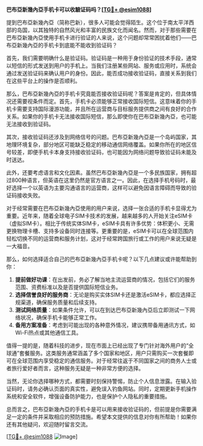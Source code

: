 **巴布亞新幾內亞手机卡可以收驗证码吗？[[TG💪+ @esim1088](https://t.me/s/esim1088)]**

提到巴布亞新幾內亞（简称巴新），很多人可能会觉得陌生。这个位于南太平洋西部的岛国，以其独特的自然风光和丰富的民族文化而闻名。然而，对于那些需要在巴布亞新幾內亞使用手机卡进行验证的人来说，这个问题却常常困扰着他们——巴布亞新幾內亞的手机卡到底能不能收到验证码？

首先，我们需要明确什么是验证码。验证码是一种用于身份验证的技术手段，通常以短信的形式发送到用户的手机上。当我们注册某些网站、服务或应用时，系统会通过发送验证码来确认用户的身份。因此，能否成功接收验证码，直接关系到我们在这些平台上的操作是否顺利。

那么，巴布亞新幾內亞的手机卡究竟能否接收验证码呢？答案是肯定的，但具体情况还需要视条件而定。首先，手机卡必须能够正常接收国际短信。这意味着你的手机卡需要支持国际漫游功能，并且所在运营商与目标服务提供商之间有良好的合作关系。如果你的手机卡无法接收国际短信，那么即使你在巴布亞新幾內亞，也可能无法接收到验证码。

其次，接收验证码还涉及到网络信号的问题。巴布亞新幾內亞是一个岛屿国家，其地理环境复杂，部分地区可能缺乏稳定的移动通信网络覆盖。如果你所在的地区信号较差，即便手机卡本身支持接收验证码，也可能因为网络问题导致验证码未能及时送达。

此外，还要考虑语言和文化因素。虽然巴布亞新幾內亞是一个多民族国家，拥有超过800种语言，但英语在这里仍然是官方语言之一。因此，在选择手机号码时，最好选择一个以英语为主要沟通语言的运营商，这样可以避免因语言障碍而导致的验证码接收失败。

对于经常需要在巴布亞新幾內亞使用的用户来说，选择一张合适的手机卡显得尤为重要。近年来，随着全球电子SIM卡技术的发展，越来越多的人开始关注eSIM卡（虚拟SIM卡）。相比于传统实体SIM卡，eSIM卡具有许多优势：体积更小、无需更换物理卡槽、支持多设备同时连接等。更重要的是，eSIM卡可以在全球范围内轻松切换不同的运营商和服务计划，这对于经常跨国旅行或工作的用户来说无疑是一大福音。

那么，如何选择适合自己的巴布亞新幾內亞手机卡呢？以下几点建议或许能帮助到你：

1. **提前做好功课**：在出发前，务必了解当地主流运营商的情况，包括它们的服务范围、资费标准以及是否提供国际短信业务。
2. **选择信誉良好的服务商**：无论是购买实体SIM卡还是激活eSIM卡，都应选择正规渠道，确保服务质量和后续支持。
3. **测试网络质量**：如果条件允许，可以在到达巴布亞新幾內亞后立即测试一下网络状况，确保手机卡能够正常工作。
4. **备用方案准备**：考虑到可能出现的各种意外情况，建议携带备用通讯方式，如Wi-Fi热点或其他通信工具。

值得一提的是，随着科技的进步，现在市面上已经出现了专门针对海外用户的“全球通”套餐服务。这类服务通常涵盖了多个国家和地区，用户只需购买一次套餐即可在全球范围内享受稳定的通信服务。对于经常往返于不同国家之间的商务人士或者旅行爱好者而言，这种服务无疑是一种非常方便的选择。

当然，无论你选择哪种方式，都需要时刻保持警惕，防止个人信息泄露。在输入验证码时，请务必确认页面的真实性，避免误入钓鱼网站。同时，定期更新手机操作系统和安全软件，增强设备防护能力，也是保护个人隐私的重要措施。

总而言之，巴布亞新幾內亞的手机卡是可以用来接收验证码的，但前提是你需要满足一定的条件并采取相应的预防措施。希望本文提供的信息对你有所帮助！如果你还有其他疑问，欢迎随时留言交流。

[[TG💪+ @esim1088](https://t.me/s/esim1088) ![Image](https://i.postimg.cc/4NQfJmqS/Snipaste-2025-05-13-00-14-12.png)]
